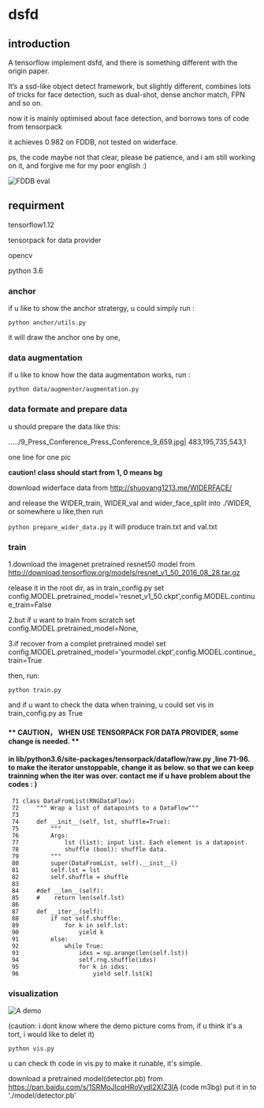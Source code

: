 # dsfd

## introduction

A tensorflow implement dsfd, and there is something different with the origin paper.

It‘s a ssd-like object detect framework, but slightly different, combines lots of tricks for face detection, such as dual-shot, dense anchor match, FPN and so on.

now it is mainly optimised about face detection, and borrows tons of code from tensorpack

it achieves 0.982 on FDDB, not tested on widerface. 


ps, the code maybe not that clear, please be patience, and i am still working on it, and forgive me for my poor english :)

![FDDB eval](https://github.com/610265158/dsfd_tensorflow/blob/master/Figure_1.png)

## requirment

tensorflow1.12

tensorpack for data provider

opencv

python 3.6

### anchor

if u like to show the anchor stratergy, u could simply run :

`python anchor/utils.py`


it will draw the anchor one by one,


### data augmentation

if u like to know how the data augmentation works, run :

`python data/augmentor/augmentation.py`


### data formate and prepare data

u should prepare the data like this:

...../9_Press_Conference_Press_Conference_9_659.jpg| 483,195,735,543,1

one line for one pic

**caution! class should start from 1, 0 means bg**


download widerface data from http://shuoyang1213.me/WIDERFACE/

and release the WIDER_train, WIDER_val and wider_face_split into ./WIDER, or somewhere u like,then run

`python prepare_wider_data.py` it will produce train.txt and val.txt


### train
1.download the imagenet pretrained resnet50 model from http://download.tensorflow.org/models/resnet_v1_50_2016_08_28.tar.gz

release it in the root dir,
as in train_config.py set config.MODEL.pretrained_model='resnet_v1_50.ckpt',config.MODEL.continue_train=False

2.but if u want to train from scratch set config.MODEL.pretrained_model=None,

3.if recover from a complet pretrained model  set config.MODEL.pretrained_model='yourmodel.ckpt',config.MODEL.continue_train=True

then, run:

`python train.py`

and if u want to check the data when training, u could set vis in train_config.py as True


#### ** CAUTION， WHEN USE TENSORPACK FOR DATA PROVIDER, some change is needed. **
#### in lib/python3.6/site-packages/tensorpack/dataflow/raw.py ,line 71-96. to make the iterator unstoppable, change it as below. so that we can keep trainning when the iter was over. contact me if u have problem about the codes : )
```
 71 class DataFromList(RNGDataFlow):
 72     """ Wrap a list of datapoints to a DataFlow"""
 73 
 74     def __init__(self, lst, shuffle=True):
 75         """
 76         Args:
 77             lst (list): input list. Each element is a datapoint.
 78             shuffle (bool): shuffle data.
 79         """
 80         super(DataFromList, self).__init__()
 81         self.lst = lst
 82         self.shuffle = shuffle
 83     
 84     #def __len__(self):
 85     #    return len(self.lst)
 86 
 87     def __iter__(self):
 88         if not self.shuffle:
 89             for k in self.lst:
 90                 yield k
 91         else:
 92             while True:
 93                 idxs = np.arange(len(self.lst))
 94                 self.rng.shuffle(idxs)
 95                 for k in idxs:
 96                     yield self.lst[k]
```




### visualization
![A demo](https://github.com/610265158/dsfd_tensorflow/blob/master/res_screenshot_11.05.2019.png)

(caution: i dont know where the demo picture coms from, if u think it's a tort, i would like to delet it)

`python vis.py`

u can check th code in vis.py to make it runable, it's simple.


download a pretrained model(detector.pb) from https://pan.baidu.com/s/1SRMoJIcqHRoVydl2XIZ3lA (code m3bg)
put it in to './model/detector.pb'


